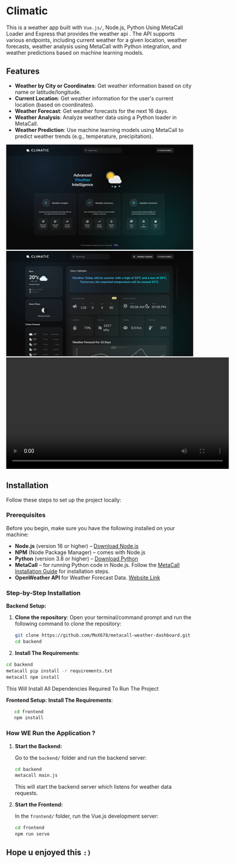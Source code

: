 # Climatic

This is a weather app built with `Vue.js/`, Node.js, Python Using MetaCall Loader and Express that provides the weather api  . The API supports various endpoints, including current weather for a given location, weather forecasts, weather analysis using MetaCall with Python integration, and weather predictions based on machine learning models.

## Features

- **Weather by City or Coordinates**: Get weather information based on city name or latitude/longitude.
- **Current Location**: Get weather information for the user's current location (based on coordinates).
- **Weather Forecast**: Get weather forecasts for the next 16 days.
- **Weather Analysis**: Analyze weather data using a Python loader in MetaCall.
- **Weather Prediction**: Use machine learning models using MetaCall to predict weather trends (e.g., temperature, precipitation).





![Weather Dashboard](/showcase/climatic.png)
![Weather Dashboard](/showcase/weather-info.png)
<video src="./showcase/show_vid.mp4" controls width="600"></video>

## Installation

Follow these steps to set up the project locally:

### Prerequisites

Before you begin, make sure you have the following installed on your machine:

- **Node.js** (version 16 or higher) – [Download Node.js](https://nodejs.org/)
- **NPM** (Node Package Manager) – comes with Node.js
- **Python** (version 3.8 or higher) – [Download Python](https://www.python.org/)
- **MetaCall** – for running Python code in Node.js. Follow the [MetaCall Installation Guide](https://metacall.io/docs/installation/) for installation steps.
- **OpenWeather API** for Weather Forecast Data. [Website Link](https://openweathermap.org/api)

### Step-by-Step Installation
**Backend Setup:**
1. **Clone the repository**:
   Open your terminal/command prompt and run the following command to clone the repository:
   ```bash
   git clone https://github.com/MoX678/metacall-weather-dashboard.git
   cd backend
   ```
2.  **Install The Requirements**:
   ```bash
   cd backend
   metacall pip install -r requirements.txt
   metacall npm install
   ```
   This Will Install All Dependencies Required To Run The Project
   
**Frontend Setup:**
**Install The Requirements**:
```bash
   cd frontend
   npm install
   ```
### How WE Run the Application ? 
1. **Start the Backend:**

   Go to the `backend/` folder and run the backend server:

   ```bash
   cd backend
   metacall main.js
   ```

   This will start the backend server which listens for weather data requests.

2. **Start the Frontend:**

   In the `frontend/` folder, run the Vue.js development server:

   ```bash
   cd frontend
   npm run serve
   ```
## Hope u enjoyed this `:)`   


